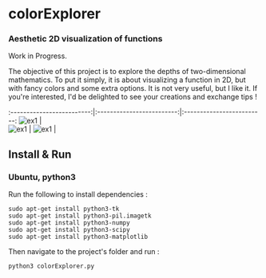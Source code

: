 # colorExplorer
### Aesthetic 2D visualization of functions

Work in Progress.

The objective of this project is to explore the depths of two-dimensional mathematics. To put it simply, it is about visualizing a function in 2D, but with fancy colors and some extra options. It is not very useful, but I like it. If you're interested, I'd be delighted to see your creations and exchange tips ! 

:-------------------------:|:-------------------------:|:-------------------------:
![ex1](https://github.com/CorentinDumery/colorExplorer/blob/master/Images/wavies.png)  |  
![ex1](https://github.com/CorentinDumery/colorExplorer/blob/master/Images/the%20pear%20of%20illusions.png) | ![ex1](https://github.com/CorentinDumery/colorExplorer/blob/master/Images/vinyl.png) | 




## Install & Run
### Ubuntu, python3
Run the following to install dependencies :
``` 
sudo apt-get install python3-tk
sudo apt-get install python3-pil.imagetk
sudo apt-get install python3-numpy
sudo apt-get install python3-scipy
sudo apt-get install python3-matplotlib
```
Then navigate to the project's folder and run :
``` 
python3 colorExplorer.py
```
